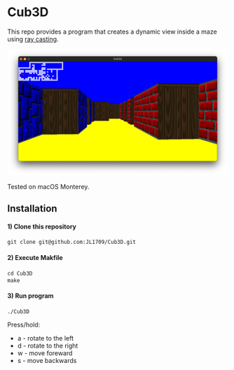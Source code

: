 # Cub3D
This repo provides a program that creates a dynamic view inside a maze using [ray casting](https://en.wikipedia.org/wiki/Ray_casting).

![Teaser Cub3D](demo.png)

Tested on macOS Monterey.

## Installation

#### 1) Clone this repository 
```
git clone git@github.com:JL1709/Cub3D.git
```

#### 2) Execute Makfile
```
cd Cub3D
make
```

#### 3)  Run program
```
./Cub3D
```
Press/hold:
- a - rotate to the left
- d - rotate to the right
- w - move foreward
- s - move backwards

